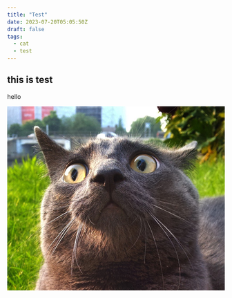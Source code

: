 ```yaml
---
title: "Test"
date: 2023-07-20T05:05:50Z
draft: false
tags:
  - cat
  - test
---
```



## this is test

hello

![cat](test.jpg)
